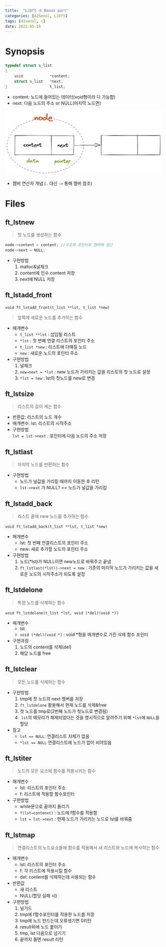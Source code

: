 ```yaml
---
title:  "Libft ⑤ Bonus part"
categories: [42Seoul, Libft]
tags: [42seoul, c]
date: 2022-05-16
---
```


# Synopsis
    
```c
typedef struct s_list
{
	void			*content;
	struct s_list	*next;
}					t_list;
```
    
- content: 노드에 들어있는 데이터(void형이라 다 가능함)
- next: 다음 노드의 주소 or NULL(마지막 노드면)
    
![linked list](/assets/img/42seoul/libft/linked%20list.png)

    
- 멤버 연산자 개념 (`.` 대신 `->` 통해 멤버 참조)

# Files
## ft_lstnew
    
> 첫 노드를 생성하는 함수

```c
node->content = content; //구조체 포인터로 멤버에 접근
node->next = NULL;
```  
- 구현방법
	1. malloc&널체크
	2. content에 인수 content 저장
	3. next에 NULL 저장

## ft_lstadd_front
    
`void ft_lstadd_front(t_list **lst, t_list *new)`
    
> 앞쪽에 새로운 노드를 추가하는 함수

- 매개변수
	- `t_list **lst` : 삽입될 리스트
	- `*lst` : 첫 번째 연결 리스트의 포인터 주소
	- `t_list *new` : 리스트에 더해질 노드
	- `new` : 새로운 노드의 포인터 주소
- 구현방법
	1. 널체크
	2. `new→next = *lst` : new 노드가 가리키는 값을 리스트의 첫 노드로 설정
	3. `*lst = new` : lst의 첫노드를 new로 변경

    
## ft_lstsize
    
> 리스트의 길이 세는 함수

- 반환값: 리스트의 노드 개수
- 매개변수: lst: 리스트의 시작주소
- 구현방법  
`lst = lst->next` : 포인터에 다음 노드의 주소 저장

## ft_lstlast
    
> 마지막 노드를 반환하는 함수

- 구현방법
	- 노드가 널값을 가리킬 때까지 이동한 후 리턴
	- `lst->next` 가 NULL? == 노드가 널값을 가리킴

## ft_lstadd_back
    
> 리스트 끝에 new 노드를 추가하는 함수
    
`void ft_lstadd_back(t_list **lst, t_list *new)`
    
- 매개변수
	- lst: 첫 번째 연결리스트의 포인터 주소
	- new: 새로 추가할 노드의 포인터 주소
- 구현방법
	1. 노드(*lst)가 NULL이면 new노드로 바꿔주고 끝냄
	2. `ft_lstlast(*lst))->next = new` : 기존의 마지막 노드가 가리키는 값을 새로운 노드의 시작주소가 되도록 설정
        
## ft_lstdelone
    
> 특정 노드를 삭제하는 함수
    
`void ft_lstdelone(t_list *lst, void (*del)(void *))`
    
- 매개변수
	- lst
	- `void (*del)(void *)` : void *형을 매개변수로 가진 삭제 함수 포인터
- 구현과정
	1. 노드의 content를 삭제(del)
	2. 해당 노드를 free

## ft_lstclear
    
> 모든 노드를 삭제하는 함수

- 구현방법
	1. tmp에 첫 노드의 next 멤버를 저장
	2. `ft_lstdelone` 활용해서 현재 노드를 삭제&free
	3. 첫 노드를 tmp로(2번째 노드가 첫노드로 변경됨)
	4.  `lst`의 메모리가 해제되었다는 것을 명시적으로 알려주기 위해 `*lst`에 `NULL`을 할당
- 참고
	- `lst == NULL`: 연결리스트 자체가 없음
	- `*lst == NULL` 연결리스트에 노드가 없이 비어있음

## ft_lstiter
    
> 노드의 모든 요소에 함수를 적용시키는 함수

- 매개변수
	- lst: 리스트의 포인터 주소
	- f: 리스트에 적용할 함수포인터
- 구현방법
	- while문으로 끝까지 돌리기
	- `f(lst→contenxt)` : 노드에 f함수를 적용함
	- `lst = lst->next` : 현재 노드가 가리키는 노드로 lst를 바꿔줌

## ft_lstmap
    
> 연결리스트의 노드요소들에 함수를 적용해서 새 리스트와 노드에 복사하는 함수

- 매개변수
	- lst: 리스트의 포인터 주소
	- f: 각 리스트에 적용시킬 함수
	- del: content를 삭제하는데 사용되는 함수
- 반환값
	- 새 리스트
	- NULL(할당 실패 시)
- 구현방법
	1. 널가드
	2. tmp에 f함수포인터를 적용한 노드를 저장
	3. tmp에 노드 만드는데 오류생기면 0리턴
	4. result뒤에 노드 붙이기
	5. tmp, lst 다음으로 넘기기
	6. 끝까지 돌면 result 리턴
    